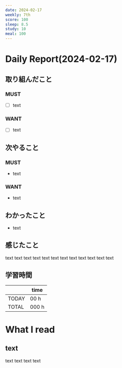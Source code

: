```yaml
---
date: 2024-02-17
weekly: 7th
score: 100
sleep: 8.5
study: 10
meal: 100
---
```

# Daily Report(2024-02-17)
## 取り組んだこと
### MUST
- [ ] text
### WANT
- [ ] text
## 次やること
### MUST
- text
### WANT
- text
## わかったこと
- text
## 感じたこと
text text text text text text text text text text text text
## 学習時間
|       | time  | 
| ----- | ----- |
| TODAY | 00 h   |
| TOTAL | 000 h |
# What I read
## text 
text text text text